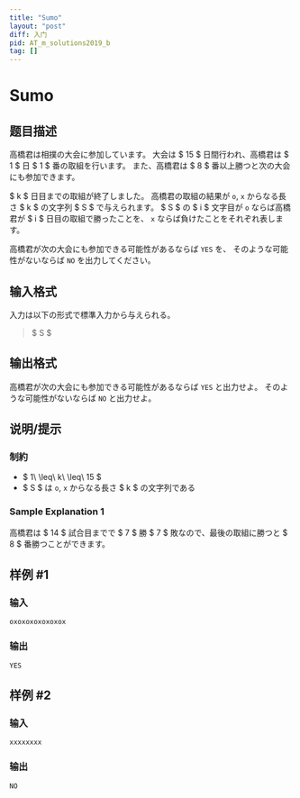 ```yaml
---
title: "Sumo"
layout: "post"
diff: 入门
pid: AT_m_solutions2019_b
tag: []
---
```


# Sumo

## 题目描述

[problemUrl]: https://atcoder.jp/contests/m-solutions2019/tasks/m_solutions2019_b

高橋君は相撲の大会に参加しています。 大会は $ 15 $ 日間行われ、高橋君は $ 1 $ 日 $ 1 $ 番の取組を行います。 また、高橋君は $ 8 $ 番以上勝つと次の大会にも参加できます。

$ k $ 日目までの取組が終了しました。 高橋君の取組の結果が `o`, `x` からなる長さ $ k $ の文字列 $ S $ で与えられます。 $ S $ の $ i $ 文字目が `o` ならば高橋君が $ i $ 日目の取組で勝ったことを、 `x` ならば負けたことをそれぞれ表します。

高橋君が次の大会にも参加できる可能性があるならば `YES` を、 そのような可能性がないならば `NO` を出力してください。

## 输入格式

入力は以下の形式で標準入力から与えられる。

> $ S $

## 输出格式

高橋君が次の大会にも参加できる可能性があるならば `YES` と出力せよ。 そのような可能性がないならば `NO` と出力せよ。

## 说明/提示

### 制約

- $ 1\ \leq\ k\ \leq\ 15 $
- $ S $ は `o`, `x` からなる長さ $ k $ の文字列である

### Sample Explanation 1

高橋君は $ 14 $ 試合目までで $ 7 $ 勝 $ 7 $ 敗なので、最後の取組に勝つと $ 8 $ 番勝つことができます。

## 样例 #1

### 输入

```
oxoxoxoxoxoxox
```

### 输出

```
YES
```

## 样例 #2

### 输入

```
xxxxxxxx
```

### 输出

```
NO
```

